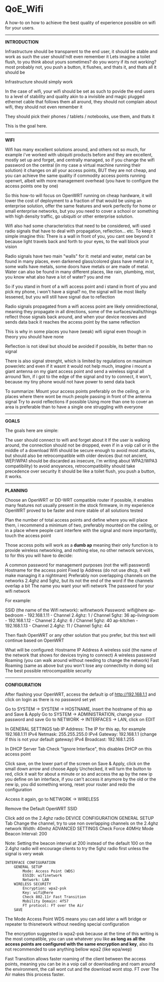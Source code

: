 # QoE_Wifi
A how-to on how to achieve the best quality of experience possible on wifi for your users.

---

<b>INTRODUCTION</b>

Infrastructure should be transparent to the end user, it should be stable and work as such the user should'ndt even remember it
Lets imagine a toilet flush, to you think about yours sometimes? do you worry if its not working? most probably not, you push a button, it flushes, and thats it, and thats all it should be

Infrastructure should simply work

In the case of wifi, your wifi should be set as such to povide the end users to a level of stability and quality akin to a invisible and magic plugged ethernet cable that follows them all around, they should not complain about wifi, they should not even remember it

They should pick their phones / tablets / notebooks, use them, and thats it

This is the goal here.

---

<b>WIFI</b>

Wifi has many excellent solutions around, and others not so much, for example i've worked with ubiquiti products before and they are excellent, mostly set up and forget, and centrally managed, so if you change the wifi password on the central (in my case a virtual machine running their solution) it changes on all your access points, BUT they are not cheap, and you can achieve the same quality if commodity access points running openwrt, albeit with more management overhead (you have to configure the access points one by one)

So this how-to will focus on OpenWRT running on cheap hardware, it will lower the cost of deployment to a fraction of that would be using an enterprise solution, offer the same features and work perfectly for home or small enterprise networks, but you you need to cover a school or something with high density traffic, go ubiquiti or other enterprise solution.

Wifi also had some characteristics that need to be considered, wifi used radio signals that have to deal with propagation, reflection... etc. To keep it simple imagine this: There is a wall in front of you, you cant see beyond it because light travels back and forth to your eyes, to the wall block your vision

Radio signals have two main "walls" for it: metal and water, metal can be found in many places, even darkened glass/colored glass have metal in it, some walls have metals, some doors have metals or are made of metal. Water can also be found in many different places, like rain, plumbing, mist, you know what also have a lot of water? you and me

So if you stand in front of a wifi access point and i stand in front of you and pick my phone, i won't have a signal? no, the signal will be most likelly lessened, but you will still have signal due to reflection

Radio signals propagated from a wifi access point are likely omnidirectional, meaning they propagate in all directions, some of the surfaces/walls/things reflect those signals back around, and when your device receives and sends data back it reaches the access point by the same reflection

This is why in some places you have (weak) wifi signal even though in theory you should have none

Reflection is not ideal but should be avoided if possible, its better than no signal

There is also signal strenght, which is limited by regulations on maximum power/etc and even if it wasnt it would not help much, imagine i mount a giant antenna on my giant access point and send a wireless signal all arround 1km, if i got to the edge of the signal and try to connect, it won't, because my tiny phone would not have power to send data back

To summarize:
Mount your access points preferably on the ceiling, or in places where there wont be much people passing in front of the antenna signal
Try to avoid reflections if possible
Using more than one to cover an area is preferable than to have a single one struggling with everyone

---

<b>GOALS</b>

The goals here are simple:

The user should connect to wifi and forget about it
If the user is walking around, the connection should not be dropped, even if in a voip call or in the middle of a download
Wifi should be secure enough to avoid most attacks, but should also be retrocompatible with older devices (but not ancient, WEP/WPA1 should be discarded as insecure, i'm writing about WPA2/WPA3 compatibility) to avoid anoyances, retrocompatibility should take precedence over security
It should be like a toilet flush, you push a button, it works.

---

<b>PLANNING</b>

Choose an OpenWRT or DD-WRT compatible router if possible, it enables many features not usually present in the stock firmware, in my experience OpenWRT proved to be faster and more stable of all solutions tested

Plan the number of total access points and define where you will place them, i recommend a minimum of two, preferably mounted on the ceiling, or in a place where people cant interfere with the signal and more importantly, touch the access point

Those access poits will work as a <b>dumb ap</b> meaning their only function is to provide wireless networking, and nothing else, no other network services, to for this you will have to decide:

A common password for management purposes (not the wifi password)
Hostname for the access point
Fixed Ip Address (do not use dhcp, it will make managing it a nightmare)
Preferably non overlapping channels on the networks 2.4ghz and 5ghz, but its not the end of the word if the channels overlap a bit
The name you want your wifi network
The password for your wifi network

For example:

SSID (the name of the Wifi network): wifinetwork
Password: wifi@here
ap-bedroom    - 192.168.1.11 - Channel 2.4ghz: 1  / Channel 5ghz: 36
ap-livingroom - 192.168.1.12 - Channel 2.4ghz: 6  / Channel 5ghz: 40
ap-kitchen    - 192.168.1.13 - Channel 2.4ghz: 11 / Channel 5ghz: 44

Then flash OpenWRT or any other solution that you prefer, but this text will continue based on OpenWRT

What will be configured:
Hostname
IP Address
A wireless ssid (the name of the network that shows for devices trying to connect)
A wireless password
Roaming (you can walk around without needing to change the network)
Fast Roaming (same as above but you won't lose any connectivity in doing so)
The best possible retrocompatible security

---

<b>CONFIGURATION</b>

After flashing your OpenWRT, access the default ip of http://192.168.1.1 and click on login as there is no password set yet

Go to SYSTEM -> SYSTEM -> HOSTNAME, insert the hostname of this ap and Save & Apply
Go to SYSTEM -> ADMINISTRATION, change your password and save
Go to NETWORK -> INTERFACES -> LAN, click on EDIT

In GENERAL SETTINGS tab
    IP Address: The IP for this ap, for example 192.168.1.11
    IPv4 Netmask: 255.255.255.0
    IPv4 Gateway: 192.168.1.1 (change if this is not your default gateway)
    IPv4 Broadcast: 192.168.1.255

In DHCP Server Tab
    Check "Ignore Interface", this disables DHCP on this access point
    
Click save, on the lower part of the screen on Save & Apply, click on the small down arrow and choose Apply Unchecked, it will turn the button to red, click it wait for about a minute or so and access the ap by the new ip you define on lan interface, if you can't access it anymore by the old or the new ip, you did something wrong, reset your router and redo the configuration
 
 Access it again, go to NETWORK -> WIRELESS
 
 Remove the Default OpenWRT SSID
 
 Click add on the 2.4ghz radio
    DEVICE CONFIGURATION
        GENERAL SETUP Tab
            Change the channel, try to use non overlapping channels on the 2.4ghz network
            Width: 40mhz
        ADVANCED SETTINGS
            Check Force 40MHz Mode
            Beacon Interval: 200

Note: Setting the beacon interval at 200 instead of the default 100 on the 2.4ghz radio will encourage clients to try the 5ghz radio first unless the signal is very weak

    INTERFACE CONFIGURATION
        GENERAL SETUP
            Mode: Access Point (WDS)
            ESSID: wifinetwork
            Network: LAN
        WIRELESS SECURITY
            Encryption: wpa2-psk
            Key: wifi@here
            Check 802.11r Fast Transition
            Mobility Domain: 4f57
            FT protocol: FT over the Air
        SAVE

The Mode Access Point WDS means you can add later a wifi bridge or repeater to thisnetwork without needing special configuration

The encryption suggested is wpa2-psk because at the time of this writing is the most compatible, you can use whatever you like <b>as long as all the access points are configured with the same encryption and key</b>, also its not recommended to use anything bellow wpa2 (like wpa/wep)

Fast Transition allows faster roaming of the client between the access points, meaning you can be in a voip call or downloading and roam around the environment, the call wont cut and the download wont stop. FT over The Air makes this process faster.
